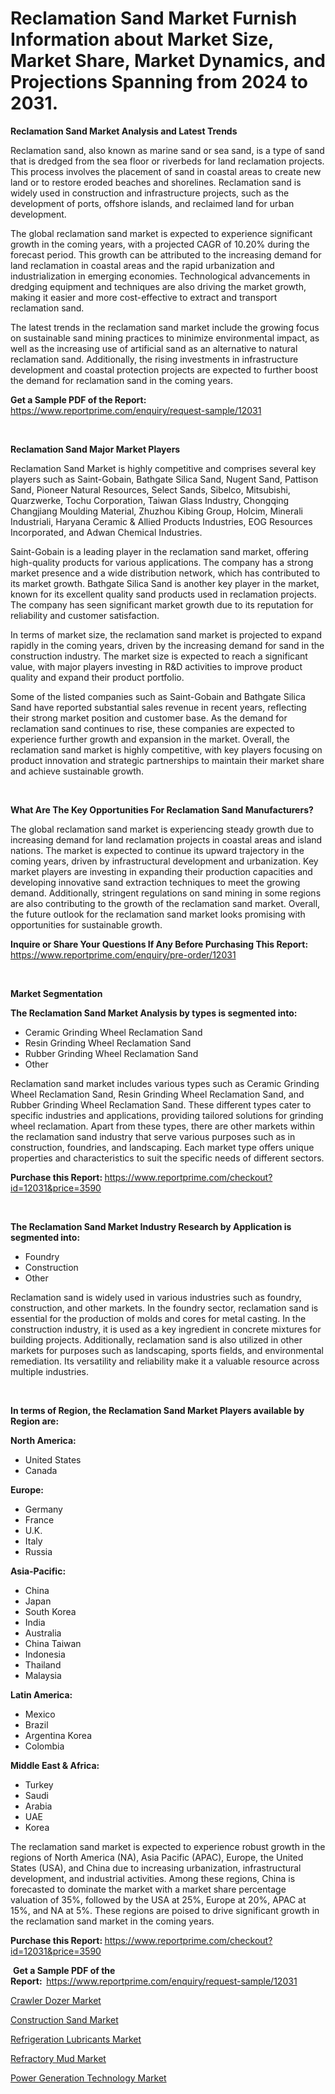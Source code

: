 <p><h1>Reclamation Sand Market Furnish Information about Market Size, Market Share, Market Dynamics, and Projections Spanning from 2024 to 2031.</h1></p><p><strong>Reclamation Sand Market Analysis and Latest Trends</strong></p>
<p><p>Reclamation sand, also known as marine sand or sea sand, is a type of sand that is dredged from the sea floor or riverbeds for land reclamation projects. This process involves the placement of sand in coastal areas to create new land or to restore eroded beaches and shorelines. Reclamation sand is widely used in construction and infrastructure projects, such as the development of ports, offshore islands, and reclaimed land for urban development.</p><p>The global reclamation sand market is expected to experience significant growth in the coming years, with a projected CAGR of 10.20% during the forecast period. This growth can be attributed to the increasing demand for land reclamation in coastal areas and the rapid urbanization and industrialization in emerging economies. Technological advancements in dredging equipment and techniques are also driving the market growth, making it easier and more cost-effective to extract and transport reclamation sand.</p><p>The latest trends in the reclamation sand market include the growing focus on sustainable sand mining practices to minimize environmental impact, as well as the increasing use of artificial sand as an alternative to natural reclamation sand. Additionally, the rising investments in infrastructure development and coastal protection projects are expected to further boost the demand for reclamation sand in the coming years.</p></p>
<p><strong>Get a Sample PDF of the Report:&nbsp;</strong> <a href="https://www.reportprime.com/enquiry/request-sample/12031">https://www.reportprime.com/enquiry/request-sample/12031</a></p>
<p>&nbsp;</p>
<p><strong>Reclamation Sand Major Market Players</strong></p>
<p><p>Reclamation Sand Market is highly competitive and comprises several key players such as Saint-Gobain, Bathgate Silica Sand, Nugent Sand, Pattison Sand, Pioneer Natural Resources, Select Sands, Sibelco, Mitsubishi, Quarzwerke, Tochu Corporation, Taiwan Glass Industry, Chongqing Changjiang Moulding Material, Zhuzhou Kibing Group, Holcim, Minerali Industriali, Haryana Ceramic & Allied Products Industries, EOG Resources Incorporated, and Adwan Chemical Industries.</p><p>Saint-Gobain is a leading player in the reclamation sand market, offering high-quality products for various applications. The company has a strong market presence and a wide distribution network, which has contributed to its market growth. Bathgate Silica Sand is another key player in the market, known for its excellent quality sand products used in reclamation projects. The company has seen significant market growth due to its reputation for reliability and customer satisfaction.</p><p>In terms of market size, the reclamation sand market is projected to expand rapidly in the coming years, driven by the increasing demand for sand in the construction industry. The market size is expected to reach a significant value, with major players investing in R&D activities to improve product quality and expand their product portfolio.</p><p>Some of the listed companies such as Saint-Gobain and Bathgate Silica Sand have reported substantial sales revenue in recent years, reflecting their strong market position and customer base. As the demand for reclamation sand continues to rise, these companies are expected to experience further growth and expansion in the market. Overall, the reclamation sand market is highly competitive, with key players focusing on product innovation and strategic partnerships to maintain their market share and achieve sustainable growth.</p></p>
<p>&nbsp;</p>
<p><strong>What Are The Key Opportunities For Reclamation Sand Manufacturers?</strong></p>
<p><p>The global reclamation sand market is experiencing steady growth due to increasing demand for land reclamation projects in coastal areas and island nations. The market is expected to continue its upward trajectory in the coming years, driven by infrastructural development and urbanization. Key market players are investing in expanding their production capacities and developing innovative sand extraction techniques to meet the growing demand. Additionally, stringent regulations on sand mining in some regions are also contributing to the growth of the reclamation sand market. Overall, the future outlook for the reclamation sand market looks promising with opportunities for sustainable growth.</p></p>
<p><strong>Inquire or Share Your Questions If Any Before Purchasing This Report:</strong> <a href="https://www.reportprime.com/enquiry/pre-order/12031">https://www.reportprime.com/enquiry/pre-order/12031</a></p>
<p>&nbsp;</p>
<p><strong>Market Segmentation</strong></p>
<p><strong>The Reclamation Sand Market Analysis by types is segmented into:</strong></p>
<p><ul><li>Ceramic Grinding Wheel Reclamation Sand</li><li>Resin Grinding Wheel Reclamation Sand</li><li>Rubber Grinding Wheel Reclamation Sand</li><li>Other</li></ul></p>
<p><p>Reclamation sand market includes various types such as Ceramic Grinding Wheel Reclamation Sand, Resin Grinding Wheel Reclamation Sand, and Rubber Grinding Wheel Reclamation Sand. These different types cater to specific industries and applications, providing tailored solutions for grinding wheel reclamation. Apart from these types, there are other markets within the reclamation sand industry that serve various purposes such as in construction, foundries, and landscaping. Each market type offers unique properties and characteristics to suit the specific needs of different sectors.</p></p>
<p><strong>Purchase this Report:&nbsp;</strong><a href="https://www.reportprime.com/checkout?id=12031&price=3590">https://www.reportprime.com/checkout?id=12031&price=3590</a></p>
<p>&nbsp;</p>
<p><strong>The Reclamation Sand Market Industry Research by Application is segmented into:</strong></p>
<p><ul><li>Foundry</li><li>Construction</li><li>Other</li></ul></p>
<p><p>Reclamation sand is widely used in various industries such as foundry, construction, and other markets. In the foundry sector, reclamation sand is essential for the production of molds and cores for metal casting. In the construction industry, it is used as a key ingredient in concrete mixtures for building projects. Additionally, reclamation sand is also utilized in other markets for purposes such as landscaping, sports fields, and environmental remediation. Its versatility and reliability make it a valuable resource across multiple industries.</p></p>
<p>&nbsp;</p>
<p><strong>In terms of Region, the Reclamation Sand Market Players available by Region are:</strong></p>
<p>
    <p> <strong> North America: </strong>
        <ul>
            <li>United States</li>
            <li>Canada</li>
        </ul>
        </p> 
    <p> <strong> Europe: </strong>
        <ul>
            <li>Germany</li>
            <li>France</li>
            <li>U.K.</li>
            <li>Italy</li>
            <li>Russia</li>
        </ul>
        </p> 
    <p> <strong> Asia-Pacific: </strong>
        <ul>
            <li>China</li>
            <li>Japan</li>
            <li>South Korea</li>
            <li>India</li>
            <li>Australia</li>
            <li>China Taiwan</li>
            <li>Indonesia</li>
            <li>Thailand</li>
            <li>Malaysia</li>
        </ul>
        </p> 
    <p> <strong> Latin America: </strong>
        <ul>
            <li>Mexico</li>
            <li>Brazil</li>
            <li>Argentina Korea</li>
            <li>Colombia</li>
        </ul>
        </p> 
    <p> <strong> Middle East & Africa: </strong>
        <ul>
            <li>Turkey</li>
            <li>Saudi</li>
            <li>Arabia</li>
            <li>UAE</li>
            <li>Korea</li>
        </ul>
    </p>
    </p>
<p><p>The reclamation sand market is expected to experience robust growth in the regions of North America (NA), Asia Pacific (APAC), Europe, the United States (USA), and China due to increasing urbanization, infrastructural development, and industrial activities. Among these regions, China is forecasted to dominate the market with a market share percentage valuation of 35%, followed by the USA at 25%, Europe at 20%, APAC at 15%, and NA at 5%. These regions are poised to drive significant growth in the reclamation sand market in the coming years.</p></p>
<p><strong>Purchase this Report: </strong><a href="https://www.reportprime.com/checkout?id=12031&price=3590">https://www.reportprime.com/checkout?id=12031&price=3590</a></p>
<p>&nbsp;<strong>Get a Sample PDF of the Report:&nbsp;&nbsp;</strong><a href="https://www.reportprime.com/enquiry/request-sample/12031">https://www.reportprime.com/enquiry/request-sample/12031</a></p>
<p><strong></strong></p>
<p><p><a href="https://issuu.com/reportprime-2/docs/crawler-dozer-market-size-2030.pptx">Crawler Dozer Market</a></p><p><a href="https://github.com/mancsybtousav/Market-Research-Report-List-1/blob/main/construction-sand-market.md">Construction Sand Market</a></p><p><a href="https://github.com/josesg55/Market-Research-Report-List-1/blob/main/refrigeration-lubricants-market.md">Refrigeration Lubricants Market</a></p><p><a href="https://view.publitas.com/reportprime-1/refractory-mud-market-size-share-trends-analysis-report-by-application-regional-outlook-competitive-strategies-and-segment-forecasts-2023-2030/">Refractory Mud Market</a></p><p><a href="https://issuu.com/reportprime-2/docs/power-generation-technology-market-size-2030.pptx">Power Generation Technology Market</a></p></p>